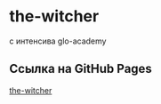 # the-witcher
с интенсива glo-academy
## Ссылка на GitHub Pages
[the-witcher](https://slawaslawa.github.io/the-witcher/)
